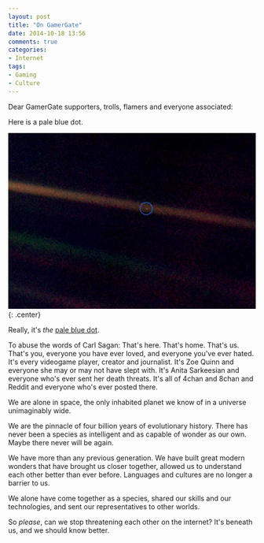 ```yaml
---
layout: post
title: "On GamerGate"
date: 2014-10-18 13:56
comments: true
categories: 
- Internet
tags:
- Gaming
- Culture
---
```


Dear GamerGate supporters, trolls, flamers and everyone associated:

Here is a pale blue dot.

![](/img/blog/2014/10/PaleBlueDot.jpg){: .center}

Really, it's *the* [pale blue dot](https://en.wikipedia.org/wiki/Pale_Blue_Dot).

To abuse the words of Carl Sagan: That's here. That's home. That's us. That's you, everyone you have ever loved, and everyone you've ever hated. It's every videogame player, creator and journalist. It's Zoe Quinn and everyone she may or may not have slept with. It's Anita Sarkeesian and everyone who's ever sent her death threats. It's all of 4chan and 8chan and Reddit and everyone who's ever posted there.

We are alone in space, the only inhabited planet we know of in a universe unimaginably wide.

We are the pinnacle of four billion years of evolutionary history. There has never been a species as intelligent and as capable of wonder as our own. Maybe there never will be again.

We have more than any previous generation. We have built great modern wonders that have brought us closer together, allowed us to understand each other better than ever before. Languages and cultures are no longer a barrier to us.

We alone have come together as a species, shared our skills and our technologies, and sent our representatives to other worlds.

So *please*, can we stop threatening each other on the internet? It's beneath us, and we should know better.
